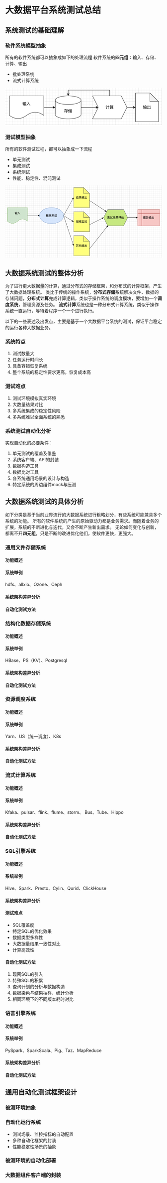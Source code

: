 # 大数据平台系统测试总结
## 系统测试的基础理解
### 软件系统模型抽象
所有的软件系统都可以抽象成如下的处理流程
软件系统的**四元组**：输入、存储、计算、输出

* 批处理系统
* 流式计算系统
  
![软件系统抽象](doc_pic/software_model.png "软件系统抽象")

### 测试模型抽象

所有的软件测试过程，都可以抽象成一下流程
* 单元测试
* 集成测试
* 系统测试
* 性能、稳定性、混沌测试

![软件测试抽象](doc_pic/softtest_model.png "软件测试抽象")

## 大数据系统测试的整体分析
为了进行更大数据量的计算，通过分布式的存储框架，和分布式的计算框架，产生了大数据处理系统。
类比于传统的操作系统，**分布式存储**系统解决文件、数据的存储问题，**分布式计算**完成计算逻辑，类似于操作系统的调度模块，要增加一个**调度系统**，管理资源及任务。
**流式计算**系统也是一种分布式计算系统，类似于操作系统一直运行，等待着程序一个一个进行执行。

以下的一些表述及出发点，主要是基于一个大数据平台系统的测试，保证平台稳定的运行各种大数据业务。

### 系统特点
1. 测试数量大
2. 任务运行时间长
3. 具备容错恢复系统
4. 整个系统的稳定性要求更高，恢复成本高

### 测试难点
1. 测试环境模拟真实环境
2. 大数量结果对比
3. 多系统集成的稳定性风险
4. 多系统难以全面系统的熟悉

### 系统测试自动化分析
实现自动化的必要条件：
1. 单元测试的覆盖及借鉴
2. 系统客户端、API的封装
3. 数据构造工具
4. 数据比对工具
5. 各系统通用场景的设计与构造
6. 特定系统的周边组件mock与压测

## 大数据系统测试的具体分析
如下分类是基于当前业界流行的大数据系统进行粗略划分，有些系统可能兼具多个系统的功能。
所有的软件系统的产生的原始驱动力都是业务需求。而随着业务的扩展，系统的不断进化与迭代，又会不断产生新出需求。
无论如何变化与创新，都离不开**四元组**，只是不断的改进优化他们，使软件更快，更强大。

### 通用文件存储系统
#### 功能概述
#### 系统举例
hdfs、allxio、Ozone、Ceph
#### 系统架构差异分析
#### 自动化测试方法

### 结构化数据存储系统
#### 功能概述
#### 系统举例
HBase、PS（KV）、Postgresql
#### 系统架构差异分析
#### 自动化测试方法

### 资源调度系统
#### 功能概述
#### 系统举例
Yarn、US（统一调度）、K8s
#### 系统架构差异分析
#### 自动化测试方法

### 流式计算系统
#### 功能概述
#### 系统举例
Kfaka、pulsar、flink、flume、storm、 Bus、Tube、Hippo
#### 系统架构差异分析
#### 自动化测试方法

### SQL引擎系统
#### 功能概述
#### 系统举例
Hive、Spark、Presto、Cylin、Qurid、ClickHouse
#### 系统架构差异分析
#### 测试难点
- SQL覆盖度
- 特定SQL的优化效果
- 数据类型多样性
- 大数据量结果一致性对比
- 计算高效性
#### 自动化测试方法
1. 现网SQL的引入
2. 特殊SQL的积累
3. 查询计划的分析与数据构造
4. 数据染色与结果抽样、统计分析
5. 相同环境下的不同版本耗时对比

### 语言引擎系统
#### 功能概述
#### 系统举例
PySpark、SparkScala、Pig、Taz、MapReduce
#### 系统架构差异分析
#### 自动化测试方法

## 通用自动化测试框架设计
### 被测环境抽象
### 自动化运行系统
- 测试场景、监控指标的自动配置
- 多种自动化框架的封装
- 性能稳定性场景的抽象
### 被测环境的自动化部署
### 大数据组件客户端的封装

